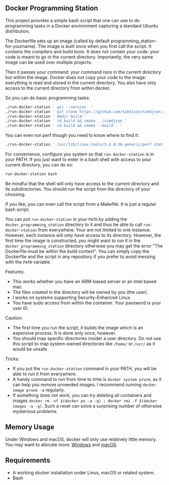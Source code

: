 ## Docker Programming Station


This project provides a simple bash script that one can use to do programming tasks in a
Docker environment capturing a standard Ubuntu distribution. 

The Dockerfile sets up an image (called by default programming_station-for-yourname). 
The image is built once when you first call the script. It contains the compilers
and build tools. It does not contain your code: your code is meant to go in 
the current directory. Importantly, the very same image can be used over
multiple projects.


Then it passes your command: your command runs in the current
directory but within the image. Docker does not copy your code to the image: everything
is read and stored in the current directory. You also have only access to the current
directory from within docker.

So you can do basic programming tasks:

```bash
./run-docker-station ' gcc --version  '
./run-docker-station ' git clone https://github.com/simdjson/simdjson.git '
./run-docker-station ' mkdir build '
./run-docker-station ' cd build && cmake ../simdjson '
./run-docker-station ' cd build && cmake --build . '
```

You can even run perf though you need to know where to find it:

```bash
./run-docker-station ' /usr/lib/linux-tools/5.4.0-26-generic/perf stat ls '
```

For convenience, configure you system so that `run-docker-station` is in your PATH. If you just want to enter in a bash shell with access to your current directory, you can do so:

```bash
run-docker-station bash
```

Be mindful that the shell will only have access to the current directory and its subdirectories. You should run the script from the directory of your choosing.

If you like, you can even call the script from a Makefile. It is just a regular bash
script.

You can put `run-docker-station` in your `PATH` by adding the `docker_programming_station` directory to it and
thus be able to call `run-docker-station` from everywhere. Your are not limited to one instance. However, each
instance will only have access to its directory. However, the first time the image is constructed,
you might want to run it in the `docker_programming_station` directory otherwise you may get
the error "The Dockerfile  must be within the build context".
You can simply copy the Dockerfile and the script in any repository if you prefer to avoid messing
with the `PATH` variable.

Features: 

- This works whether you have an ARM-based server or an Intel based mac.
- The files created in the directory will be owned by you (the user).
- I works on systems supporting Security-Enhanced Linux.
- You have sudo access from within the container. Your password is your user ID.

Caution:
- The first time you run the script, it builds the image which is an expensive process. It is done only once, however.
- You should map specific directories insider a user directory. Do not use this script to map system-owned  directories like `/home/` or `/usr/` as it would be unsafe.

Tricks:
- If you put the `run-docker-station` command in your PATH, you will be able to run it from everywhere.
- A handy command to run from time to time is `docker system prune`, as it can help you remove unneeded images. I recommend running `docker image prune -a` regularly.
- If something does not work, you can try deleting all containers and images `docker rm -vf $(docker ps -a -q) ; docker rmi -f $(docker images -a -q)`. Such a reset can solve a surprising number of otherwise mysterious problems.

## Memory Usage

Under Windows and macOS, docker will only use relatively little memory.  You may want to allocate more: [Windows](https://docs.docker.com/docker-for-windows/#advanced) and [macOS](https://docs.docker.com/docker-for-mac/#memory).

## Requirements

- A working docker installation under Linux, macOS or related system.
- Bash


